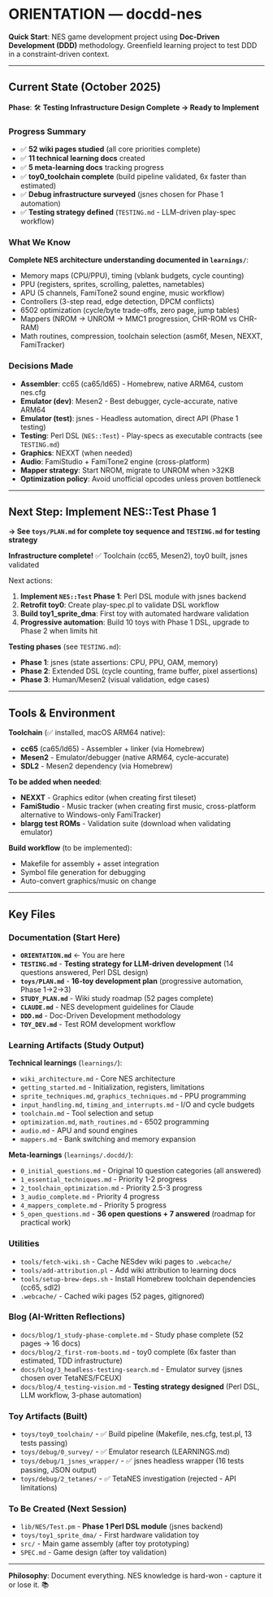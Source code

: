 # ORIENTATION — docdd-nes

**Quick Start**: NES game development project using **Doc-Driven Development (DDD)** methodology. Greenfield learning project to test DDD in a constraint-driven context.

---

## Current State (October 2025)

**Phase**: 🛠️ **Testing Infrastructure Design Complete → Ready to Implement**

### Progress Summary
- ✅ **52 wiki pages studied** (all core priorities complete)
- ✅ **11 technical learning docs** created
- ✅ **5 meta-learning docs** tracking progress
- ✅ **toy0_toolchain complete** (build pipeline validated, 6x faster than estimated)
- ✅ **Debug infrastructure surveyed** (jsnes chosen for Phase 1 automation)
- ✅ **Testing strategy defined** (`TESTING.md` - LLM-driven play-spec workflow)

### What We Know
**Complete NES architecture understanding documented in `learnings/`**:
- Memory maps (CPU/PPU), timing (vblank budgets, cycle counting)
- PPU (registers, sprites, scrolling, palettes, nametables)
- APU (5 channels, FamiTone2 sound engine, music workflow)
- Controllers (3-step read, edge detection, DPCM conflicts)
- 6502 optimization (cycle/byte trade-offs, zero page, jump tables)
- Mappers (NROM → UNROM → MMC1 progression, CHR-ROM vs CHR-RAM)
- Math routines, compression, toolchain selection (asm6f, Mesen, NEXXT, FamiTracker)

### Decisions Made
- **Assembler**: cc65 (ca65/ld65) - Homebrew, native ARM64, custom nes.cfg
- **Emulator (dev)**: Mesen2 - Best debugger, cycle-accurate, native ARM64
- **Emulator (test)**: jsnes - Headless automation, direct API (Phase 1 testing)
- **Testing**: Perl DSL (`NES::Test`) - Play-specs as executable contracts (see `TESTING.md`)
- **Graphics**: NEXXT (when needed)
- **Audio**: FamiStudio + FamiTone2 engine (cross-platform)
- **Mapper strategy**: Start NROM, migrate to UNROM when >32KB
- **Optimization policy**: Avoid unofficial opcodes unless proven bottleneck

---

## Next Step: Implement NES::Test Phase 1

**→ See `toys/PLAN.md` for complete toy sequence and `TESTING.md` for testing strategy**

**Infrastructure complete!** ✅ Toolchain (cc65, Mesen2), toy0 built, jsnes validated

Next actions:
1. **Implement `NES::Test` Phase 1**: Perl DSL module with jsnes backend
2. **Retrofit toy0**: Create play-spec.pl to validate DSL workflow
3. **Build toy1_sprite_dma**: First toy with automated hardware validation
4. **Progressive automation**: Build 10 toys with Phase 1 DSL, upgrade to Phase 2 when limits hit

**Testing phases** (see `TESTING.md`):
- **Phase 1**: jsnes (state assertions: CPU, PPU, OAM, memory)
- **Phase 2**: Extended DSL (cycle counting, frame buffer, pixel assertions)
- **Phase 3**: Human/Mesen2 (visual validation, edge cases)

---

## Tools & Environment

**Toolchain** (✅ installed, macOS ARM64 native):
- **cc65** (ca65/ld65) - Assembler + linker (via Homebrew)
- **Mesen2** - Emulator/debugger (native ARM64, cycle-accurate)
- **SDL2** - Mesen2 dependency (via Homebrew)

**To be added when needed**:
- **NEXXT** - Graphics editor (when creating first tileset)
- **FamiStudio** - Music tracker (when creating first music, cross-platform alternative to Windows-only FamiTracker)
- **blargg test ROMs** - Validation suite (download when validating emulator)

**Build workflow** (to be implemented):
- Makefile for assembly + asset integration
- Symbol file generation for debugging
- Auto-convert graphics/music on change

---

## Key Files

### Documentation (Start Here)
- **`ORIENTATION.md`** ← You are here
- **`TESTING.md`** - **Testing strategy for LLM-driven development** (14 questions answered, Perl DSL design)
- **`toys/PLAN.md`** - **16-toy development plan** (progressive automation, Phase 1→2→3)
- **`STUDY_PLAN.md`** - Wiki study roadmap (52 pages complete)
- **`CLAUDE.md`** - NES development guidelines for Claude
- **`DDD.md`** - Doc-Driven Development methodology
- **`TOY_DEV.md`** - Test ROM development workflow

### Learning Artifacts (Study Output)
**Technical learnings** (`learnings/`):
- `wiki_architecture.md` - Core NES architecture
- `getting_started.md` - Initialization, registers, limitations
- `sprite_techniques.md`, `graphics_techniques.md` - PPU programming
- `input_handling.md`, `timing_and_interrupts.md` - I/O and cycle budgets
- `toolchain.md` - Tool selection and setup
- `optimization.md`, `math_routines.md` - 6502 programming
- `audio.md` - APU and sound engines
- `mappers.md` - Bank switching and memory expansion

**Meta-learnings** (`learnings/.docdd/`):
- `0_initial_questions.md` - Original 10 question categories (all answered)
- `1_essential_techniques.md` - Priority 1-2 progress
- `2_toolchain_optimization.md` - Priority 2.5-3 progress
- `3_audio_complete.md` - Priority 4 progress
- `4_mappers_complete.md` - Priority 5 progress
- `5_open_questions.md` - **36 open questions + 7 answered** (roadmap for practical work)

### Utilities
- `tools/fetch-wiki.sh` - Cache NESdev wiki pages to `.webcache/`
- `tools/add-attribution.pl` - Add wiki attribution to learning docs
- `tools/setup-brew-deps.sh` - Install Homebrew toolchain dependencies (cc65, sdl2)
- `.webcache/` - Cached wiki pages (52 pages, gitignored)

### Blog (AI-Written Reflections)
- `docs/blog/1_study-phase-complete.md` - Study phase complete (52 pages → 16 docs)
- `docs/blog/2_first-rom-boots.md` - toy0 complete (6x faster than estimated, TDD infrastructure)
- `docs/blog/3_headless-testing-search.md` - Emulator survey (jsnes chosen over TetaNES/FCEUX)
- `docs/blog/4_testing-vision.md` - **Testing strategy designed** (Perl DSL, LLM workflow, 3-phase automation)

### Toy Artifacts (Built)
- `toys/toy0_toolchain/` - ✅ Build pipeline (Makefile, nes.cfg, test.pl, 13 tests passing)
- `toys/debug/0_survey/` - ✅ Emulator research (LEARNINGS.md)
- `toys/debug/1_jsnes_wrapper/` - ✅ jsnes headless wrapper (16 tests passing, JSON output)
- `toys/debug/2_tetanes/` - ✅ TetaNES investigation (rejected - API limitations)

### To Be Created (Next Session)
- `lib/NES/Test.pm` - **Phase 1 Perl DSL module** (jsnes backend)
- `toys/toy1_sprite_dma/` - First hardware validation toy
- `src/` - Main game assembly (after toy prototyping)
- `SPEC.md` - Game design (after toy validation)

---

**Philosophy**: Document everything. NES knowledge is hard-won - capture it or lose it. 📚
